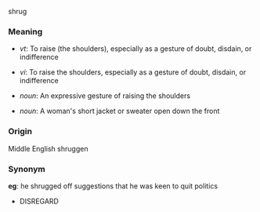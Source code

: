 shrug
### Meaning
+ _vt_: To raise (the shoulders), especially as a gesture of doubt, disdain, or indifference
+ _vi_: To raise the shoulders, especially as a gesture of doubt, disdain, or indifference

+ _noun_: An expressive gesture of raising the shoulders
+ _noun_: A woman's short jacket or sweater open down the front

### Origin

Middle English shruggen

### Synonym

__eg__: he shrugged off suggestions that he was keen to quit politics

+ DISREGARD


